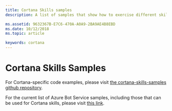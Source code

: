 ```yaml
---
title: Cortana Skills samples
description: A list of samples that show how to exercise different skill features.  

ms.assetid: 9632367B-E7C6-470A-A0A9-2BA9AE4B8EBD
ms.date: 10/12/2018
ms.topic: article

keywords: cortana
---
```


# Cortana Skills Samples  

For Cortana-specific code examples, please visit [the cortana-skills-samples github repository](https://github.com/Microsoft/cortana-skills-samples).


For the current list of Azure Bot Service samples, including those that can be used for Cortana skills, please visit
[this link](https://github.com/Microsoft/BotBuilder-Samples).

<!--
For samples that show how to exercise different skill features, see:

- [Cortana Skills LUIS Bot Sample](https://github.com/Microsoft/Cortana-Skills-Samples-Build-2017/tree/master/B8029)
- [Creating a speech bot in Node.js](https://github.com/Microsoft/BotBuilder-Samples/tree/master/Node/demo-RollerSkill)
- [Creating a speech bot in C#](https://github.com/Microsoft/BotBuilder-Samples/tree/master/CSharp/demo-RollerSkill)

>[!TIP]
> For a list of recordings of Cortana Skills sessions at Build 2017, visit the [Build 2017](https://github.com/Microsoft/Cortana-Skills-Samples-Build-2017) page.  

- [](https://github.com/topics/cortana-skills)
- [](https://github.com/microsoft/cortana-samples)
- [](https://github.com/Microsoft/Cortana-Skills-Samples-Build-2017)
-->
